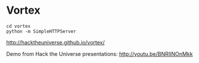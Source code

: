 Vortex
======

```
cd vortex
python -m SimpleHTTPServer
```

http://hacktheuniverse.github.io/vortex/

Demo from Hack the Universe presentations: http://youtu.be/BNRIlNOnMkk
